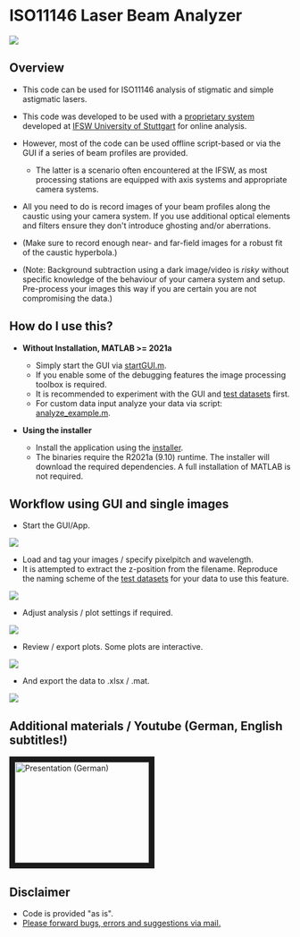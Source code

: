 # ISO11146 Laser Beam Analyzer

![](!docs/img/0_splash.png?raw=true)

## Overview
- This code can be used for ISO11146 analysis of stigmatic and simple astigmatic lasers.
- This code was developed to be used with a [proprietary system][refFokPok] developed at [IFSW University of Stuttgart][ifsw] for online analysis.
- However, most of the code can be used offline script-based or via the GUI if a series of beam profiles are provided.
  - The latter is a scenario often encountered at the IFSW, as most processing stations are equipped with axis systems and appropriate camera systems.

- All you need to do is record images of your beam profiles along the caustic using your camera system. If you use additional optical elements and filters ensure they don't introduce ghosting and/or aberrations.
- (Make sure to record enough near- and far-field images for a robust fit of the caustic hyperbola.)
- (Note: Background subtraction using a dark image/video is *risky* without specific knowledge of the behaviour of your camera system and setup. Pre-process your images this way if you are certain you are not compromising the data.)

## How do I use this?
- **Without Installation, MATLAB >= 2021a**
  - Simply start the GUI via [startGUI.m](startGUI.m).
  - If you enable some of the debugging features the image processing toolbox is required.
  - It is recommended to experiment with the GUI and [test datasets](/TestData) first.
  - For custom data input analyze your data via script: [analyze_example.m](analyze_example.m).

- **Using the installer**
  - Install the application using the [installer](/binaries/IFSW_BeamAnalyzer_standalone/for_redistribution).
  - The binaries require the R2021a (9.10) runtime. The installer will download the required dependencies. A full installation of MATLAB is not required.

## Workflow using GUI and single images
- Start the GUI/App.

![](!docs/img/1_main.PNG?raw=true)

- Load and tag your images / specify pixelpitch and wavelength.
- It is attempted to extract the z-position from the filename. Reproduce the naming scheme of the [test datasets](/TestData) for your data to use this feature.

![](!docs/img/2_selector.png?raw=true)

- Adjust analysis / plot settings if required.

![](!docs/img/3_settings_overview.png?raw=true)

- Review / export plots. Some plots are interactive.

![](!docs/img/4_results_pp.png?raw=true)

- And export the data to .xlsx / .mat.

![](!docs/img/5_results_overview.png?raw=true)

## Additional materials / Youtube (German, English subtitles!)

<a href="http://www.youtube.com/watch?feature=player_embedded&v=PEa2JmkxwxU
" target="_blank"><img src="http://img.youtube.com/vi/PEa2JmkxwxU/0.jpg" 
alt="Presentation (German)" width="240" height="180" border="10" /></a>

## Disclaimer

- Code is provided "as is".
- [Please forward bugs, errors and suggestions via mail.](mailto:david.brinkmeier@ifsw.uni-stuttgart.de)

[ifsw]: <https://www.ifsw.uni-stuttgart.de/en/>
[refFokPok]: <https://doi.org/10.1117/12.2079037>
